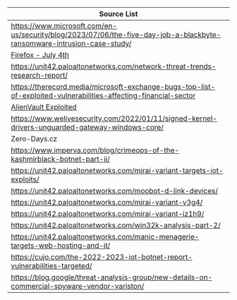 |Source List|
|-----------|
|https://www.microsoft.com/en-us/security/blog/2023/07/06/the-five-day-job-a-blackbyte-ransomware-intrusion-case-study/|
|[Firefox - July 4th](https://www.mozilla.org/en-US/security/advisories/mfsa2023-24/)
|https://unit42.paloaltonetworks.com/network-threat-trends-research-report/|WIP
|https://therecord.media/microsoft-exchange-bugs-top-list-of-exploited-vulnerabilities-affecting-financial-sector|
|[AlienVault Exploited](https://otx.alienvault.com/indicator/cve/CVE-2017-6884)|
|https://www.welivesecurity.com/2022/01/11/signed-kernel-drivers-unguarded-gateway-windows-core/|
|Zero-Days.cz|
|https://www.imperva.com/blog/crimeops-of-the-kashmirblack-botnet-part-ii/|
|https://unit42.paloaltonetworks.com/mirai-variant-targets-iot-exploits/|
|https://unit42.paloaltonetworks.com/moobot-d-link-devices/|
|https://unit42.paloaltonetworks.com/mirai-variant-v3g4/|
|https://unit42.paloaltonetworks.com/mirai-variant-iz1h9/|
|https://unit42.paloaltonetworks.com/win32k-analysis-part-2/|
|https://unit42.paloaltonetworks.com/manic-menagerie-targets-web-hosting-and-it/|
|https://cujo.com/the-2022-2023-iot-botnet-report-vulnerabilities-targeted/|
|https://blog.google/threat-analysis-group/new-details-on-commercial-spyware-vendor-variston/|
